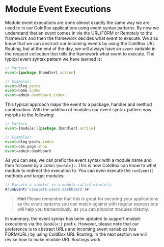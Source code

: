 # Module Event Executions

Module event executions are done almost exactly the same way we are used to in our ColdBox applications using event syntax patterns. By now we understand that an event comes in via the URL/FORM or Remotely to the framework and then the framework decides what event to execute. We also know that we can abstract our incoming events by using the ColdBox URL Routing, but at the end of the day, we will always have an `event` variable in the request collection that tells the framework what event to execute. The typical event syntax pattern we have learned is:

```javascript
// Pattern
event=[package.]handler[.action]

// Examples:
event=blog.posts
event=home.index
event=admin.dashboard.index
```

This typical approach maps the event to a package, handler and method combination. With the addition of modules our event syntax pattern now morphs to the following:

```javascript
// Pattern
event=[module:][package.]handler[.action]

// Examples:
event=blog:posts.index
event=cms:page.show
event=admin:dashboard
```

As you can see, we can prefix the event syntax with a module name and then followed by a colon `{module}:`. This is how ColdBox can know to what module to redirect the execution to. You can even execute the `runEvent()` methods and target modules:

```javascript
// Execute a viewlet in a module called viewlets:
#runEvent('viewlets:users.dashboard')#
```

> **Hint** Please remember that this is great for securing your applications as the event patterns you can match against with regular expressions will help you tremendously, as you can pinpoint modules directly.

In summary, the event syntax has been updated to support module executions via the `{module:}` prefix. However, please note that our preference is to abstract URLs and incoming event variables \(via FORM/URL\) by using ColdBox URL Routing. In the next section we will revise how to make module URL Routings work.

